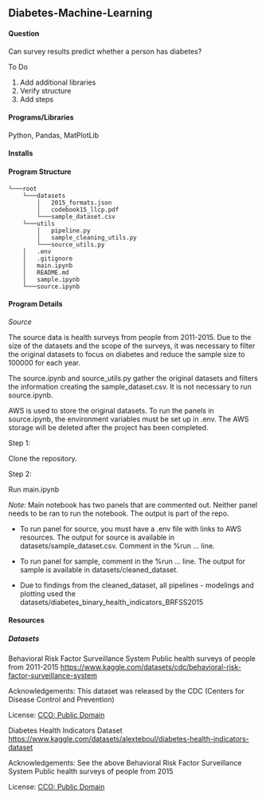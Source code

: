 ## Diabetes-Machine-Learning

#### Question

Can survey results predict whether a person has diabetes?

To Do

1. Add additional libraries
2. Verify structure
3. Add steps

#### Programs/Libraries

Python, Pandas, MatPlotLib

#### Installs

#### Program Structure

    └───root
        └───datasets
            │   2015_formats.json
            │   codebook15_llcp.pdf
            └───sample_dataset.csv
        └───utils
            │   pipeline.py
            │   sample_cleaning_utils.py
            └───source_utils.py
        │   .env
        │   .gitignore
        │   main.ipynb
        │   README.md
        │   sample.ipynb
        └───source.ipynb

#### Program Details

_Source_

The source data is health surveys from people from 2011-2015. Due to the size of the datasets and the scope of the surveys, it was necessary to filter the original datasets to focus on diabetes and reduce the sample size to 100000 for each year.

The source.ipynb and source_utils.py gather the original datasets and filters the information creating the sample_dataset.csv. It is not necessary to run source.ipynb.

AWS is used to store the original datasets. To run the panels in source.ipynb, the environment variables must be set up in .env. The AWS storage will be deleted after the project has been completed.

Step 1:

Clone the repository.

Step 2:

Run main.ipynb

_Note:_ Main notebook has two panels that are commented out. Neither panel needs to be ran to run the notebook. The output is part of the repo.

- To run panel for source, you must have a .env file with links to AWS resources. The output for source is available in datasets/sample_dataset.csv. Comment in the %run ... line.

- To run panel for sample, comment in the %run ... line. The output for sample is available in datasets/cleaned_dataset.

- Due to findings from the cleaned_dataset, all pipelines - modelings and plotting used the datasets/diabetes_binary_health_indicators_BRFSS2015

#### Resources

##### Datasets

Behavioral Risk Factor Surveillance System
Public health surveys of people from 2011-2015
https://www.kaggle.com/datasets/cdc/behavioral-risk-factor-surveillance-system

Acknowledgements:
This dataset was released by the CDC (Centers for Disease Control and Prevention)

License:
[CCO: Public Domain](https://creativecommons.org/publicdomain/zero/1.0/)

Diabetes Health Indicators Dataset
https://www.kaggle.com/datasets/alexteboul/diabetes-health-indicators-dataset

Acknowledgements:
See the above Behavioral Risk Factor Surveillance System
Public health surveys of people from 2015

License:
[CCO: Public Domain](https://creativecommons.org/publicdomain/zero/1.0/)
